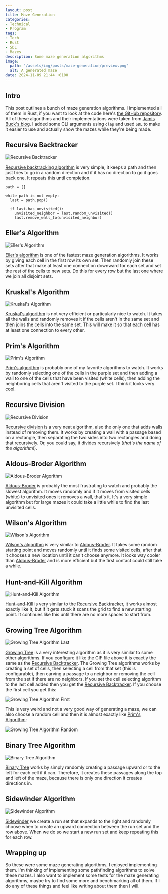 ```yaml
---
layout: post
title: Maze Generation
categories:
- Technical
- Program
tags:
- Tech
- Rust
- SDL
- Mazes
description: Some maze generation algorithms
image:
  path: "/assets/img/posts/maze-generation/preview.png"
  alt: A generated maze
date: 2024-11-09 21:44 +0100
---
```

## Intro

This post outlines a bunch of maze generation algorithms. I implemented all of them in Rust, if you want to look at the code here's [the GitHub repository](https://github.com/ProfessorQu/maze-gen-and-solve). All of these algorithms and their implementations were taken from [Jamis Buck's blog](https://weblog.jamisbuck.org/under-the-hood/). I added some CLI arguments using `clap` and used `SDL` to make it easier to use and actually show the mazes while they're being made.

## Recursive Backtracker

![Recursive Backtracker](/assets/img/posts/maze-generation/recursive_backtracker.gif)

[Recursive backtracking algorithm](https://weblog.jamisbuck.org/2010/12/27/maze-generation-recursive-backtracking.html) is very simple, it keeps a path and then just tries to go in a random direction and if it has no direction to go it goes back one. It repeats this until completion.
```
path = []

while path is not empty:
  last = path.pop()

  if last.has_unvisited():
    unvisited_neighbor = last.random_unvisited()
    last.remove_wall_to(unvisited_neighbor)
```

## Eller's Algorithm

![Eller's Algorithm](/assets/img/posts/maze-generation/ellers.gif)

[Eller's algorithm](https://weblog.jamisbuck.org/2010/12/29/maze-generation-eller-s-algorithm.html) is one of the fastest maze generation algorithms. It works by giving each cell in the first row its own set. Then randomly join these sets after that make at least one connection downward for each set and set the rest of the cells to new sets. Do this for every row but the last one where we join all disjoint sets.

## Kruskal's Algorithm

![Kruskal's Algorithm](/assets/img/posts/maze-generation/kruskal.gif)

[Kruskal's algorithm](https://weblog.jamisbuck.org/2011/1/3/maze-generation-kruskal-s-algorithm.html) is not very efficient or particularly nice to watch. It takes all the walls and randomly removes it if the cells aren't in the same set and then joins the cells into the same set. This will make it so that each cell has at least one connection to every other.

## Prim's Algorithm

![Prim's Algorithm](/assets/img/posts/maze-generation/prim.gif)

[Prim's algorithm](https://weblog.jamisbuck.org/2011/1/10/maze-generation-prim-s-algorithm.html) is probably one of my favorite algorithms to watch. It works by randomly selecting one of the cells in the purple set and then adding a wall to one of the cells that have been visited (white cells), then adding the neighboring cells that aren't visited to the purple set. I think it looks very cool.

## Recursive Division

![Recursive Division](/assets/img/posts/maze-generation/recursive_division.gif)

[Recursive division](https://weblog.jamisbuck.org/2011/1/12/maze-generation-recursive-division-algorithm.html) is a very neat algorithm, also the only one that adds walls instead of removing them. It works by creating a wall with a passage based on a rectangle, then separating the two sides into two rectangles and doing that recursively. Or, you could say, it divides recursively (*that's the name of the algorithm!*).

## Aldous-Broder Algorithm

![Aldous-Broder Algorithm](/assets/img/posts/maze-generation/aldous_broder.gif)

[Aldous-Broder](https://weblog.jamisbuck.org/2011/1/17/maze-generation-aldous-broder-algorithm.html) is probably the most frustrating to watch and probably the slowest algorithm. It moves randomly and if it moves from visited cells (white) to unvisited ones it removes a wall, that's it. It's a very simple algorithm but for large mazes it could take a little while to find the last unvisited cells.

## Wilson's Algorithm

![Wilson's Algorithm](/assets/img/posts/maze-generation/wilson.gif)

[Wilson's algorithm](https://weblog.jamisbuck.org/2011/1/20/maze-generation-wilson-s-algorithm.html) is very similar to <a href="#aldous-broder-algorithm">Aldous-Broder</a>. It takes some random starting point and moves randomly until it finds some visited cells, after that it chooses a new location until it can't choose anymore. It looks way cooler than <a href="#aldous-broder-algorithm">Aldous-Broder</a> and is more efficient but the first contact could still take a while.

## Hunt-and-Kill Algorithm

![Hunt-and-Kill Algorithm](/assets/img/posts/maze-generation/hunt_and_kill.gif)

[Hunt-and-Kill](https://weblog.jamisbuck.org/2011/1/24/maze-generation-hunt-and-kill-algorithm.html) is very similar to the <a href="#recursive-backtracker">Recursive Backtracker</a>, it works almost exactly like it, but if it gets stuck it scans the grid to find a new starting point. It continues like this until there are no more spaces to start from.

## Growing Tree Algorithm

![Growing Tree Algorithm Last](/assets/img/posts/maze-generation/growing_tree_last.gif)

[Growing Tree](https://weblog.jamisbuck.org/2011/1/27/maze-generation-growing-tree-algorithm.html) is a very interesting algorithm as it is very similar to some other algorithms. If you configure it like the GIF file above it is exactly the same as the <a href="#recursive-backtracker">Recursive Backtracker</a>. The Growing Tree algorithms works by creating a set of cells, then selecting a cell from that set (this is configurable), then carving a passage to a neighbor or removing the cell from the set if there are no neighbors. If you set the cell selecting algorithm to the last cell added then you get the <a href="#recursive-backtracker">Recursive Backtracker</a>. If you choose the first cell you get this:

![Growing Tree Algorithm First](/assets/img/posts/maze-generation/growing_tree_first.gif)

This is very weird and not a very good way of generating a maze, we can also choose a random cell and then it is almost exactly like <a href="#prims-algorithm">Prim's Algorithm</a>:

![Growing Tree Algorithm Random](/assets/img/posts/maze-generation/growing_tree_random.gif)

## Binary Tree Algorithm

![Binary Tree Algorithm](/assets/img/posts/maze-generation/binary_tree.gif)

[Binary Tree](https://weblog.jamisbuck.org/2011/2/1/maze-generation-binary-tree-algorithm.html) works by simply randomly creating a passage upward or to the left for each cell if it can. Therefore, it creates these passages along the top and left of the maze, because there is only one direction it creates directions in.

## Sidewinder Algorithm

![Sidewinder Algorithm](/assets/img/posts/maze-generation/sidewinder.gif)

[Sidewinder](https://weblog.jamisbuck.org/2011/2/3/maze-generation-sidewinder-algorithm.html) we create a run set that expands to the right and randomly choose when to create an upward connection between the run set and the row above. When we do so we start a new run set and keep repeating this for each row.

## Wrapping up

So these were some maze generating algorithms, I enjoyed implementing them. I'm thinking of implementing some pathfinding algorithms to solve these mazes. I also want to implement some tests for the maze generating algorithms, maybe try to find some more and benchmarking all of them. If I do any of these things and feel like writing about them then I will.
